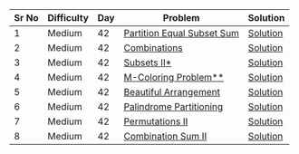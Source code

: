 | Sr No | Difficulty | Day | Problem                                                                                            | Solution                                         |
| ----- | ---------- | --- | -------------------------------------------------------------------------------------------------- | ------------------------------------------------ |
| 1     | Medium     | 42  | [Partition Equal Subset Sum](https://practice.geeksforgeeks.org/problems/subset-sum-problem2014/1)    | [Solution](./Medium/Partition_Equal_Subset_Sum.cpp) |
| 2     | Medium     | 42  | [Combinations](https://leetcode.com/problems/combinations/)                                           | [Solution](./Medium/Combinations.cpp)               |
| 3     | Medium     | 42  | [Subsets II\*](https://leetcode.com/problems/subsets-ii/)                                             | [Solution](./Medium/Subsets_II.cpp)                 |
| 4     | Medium     | 42  | [M-Coloring Problem\*\*](https://practice.geeksforgeeks.org/problems/m-coloring-problem-1587115620/1) | [Solution](./Medium/M_Coloring_Problem.cpp)         |
| 5     | Medium     | 42  | [Beautiful Arrangement](https://leetcode.com/problems/beautiful-arrangement/)                         | [Solution](./Medium/Beautiful_Arrangement.cpp)      |
| 6     | Medium     | 42  | [Palindrome Partitioning](https://leetcode.com/problems/palindrome-partitioning/)                     | [Solution](./Medium/Palindrome_Partitioning.cpp)    |
| 7     | Medium     | 42  | [Permutations II](https://leetcode.com/problems/permutations-ii/)                                     | [Solution](./Medium/Permutations_II.cpp)            |
| 8     | Medium     | 42  | [Combination Sum II](https://leetcode.com/problems/combination-sum-ii/)                               | [Solution]()                                        |
